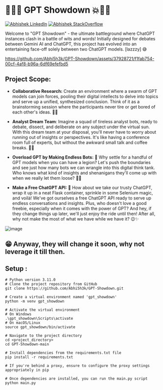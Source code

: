 
# 💪🤖💥 GPT Showdown 💥🤖👊

[![Abhishek LinkedIn](https://img.shields.io/badge/Abhishek-LinkedIn-blue.svg?style=for-the-badge)](https://www.linkedin.com/in/abhi5h3k/) [![Abhishek StackOverflow](https://img.shields.io/badge/Abhishek-StackOverflow-orange.svg?style=for-the-badge)](https://stackoverflow.com/users/6870223/abhi?tab=profile)

Welcome to "GPT Showdown" - the ultimate battleground where ChatGPT instances clash in a battle of wits and words! Initially designed for debates between Gemini AI and ChatGPT, this project has evolved into an entertaining face-off solely between two ChatGPT models. [lazzzy] 😅

https://github.com/Abhi5h3k/GPT-Showdown/assets/37928721/f1fab754-00cf-4af8-b96a-6df69efefbd5

## Project Scope:

- **Collaborative Research:** Create an environment where a swarm of GPT models can join forces, pooling their digital intellects to delve into topics and serve up a unified, synthesized conclusion. Think of it as a brainstorming session where the participants never tire or get bored of each other's ideas. 🤖🧠

- **Analyst Dream Team**: Imagine a squad of tireless analyst bots, ready to debate, dissect, and deliberate on any subject under the virtual sun. With this dream team at your disposal, you'll never have to worry about running out of insights or perspectives. It's like having a conference room full of experts, but without the awkward small talk and coffee breaks. 🤖💼

- **Overload GPT by Making Endless Bots:** 🤭 Why settle for a handful of GPT models when you can have a legion? Let's push the boundaries and see just how many bots we can wrangle into this digital think tank. Who knows what kind of insights and shenanigans they'll come up with when we really let them loose? 🤖💥

- **Make a Free ChatGPT API:** 🤭 How about we take our trusty ChatGPT, wrap it up in a neat Flask container, sprinkle in some Selenium magic, and voilà! We've got ourselves a free ChatGPT API ready to serve up endless conversations and insights. Plus, who doesn't love a good freebie, especially when it comes with the power of GPT? And hey, if they change things up later, we'll just enjoy the ride until then! After all, why not make the most of what we have while we have it? 😉✨

![image](https://github.com/Abhi5h3k/GPT-Showdown/assets/37928721/874757a5-40a6-4adc-890e-7bb4ee30ac58)


## 😁 Anyway, they will change it soon, why not leverage it till then.

## Setup : 

```
# Python version 3.11.0
# Clone the project repository from GitHub
git clone https://github.com/Abhi5h3k/GPT-Showdown.git

# Create a virtual environment named 'gpt_showdown'
python -m venv gpt_showdown

# Activate the virtual environment
# On Windows
.\gpt_showdown\Scripts\activate
# On macOS/Linux
source gpt_showdown/bin/activate

# Navigate to the project directory
cd <project_directory>
cd GPT-Showdown-main

# Install dependencies from the requirements.txt file
pip install -r requirements.txt

# If you're behind a proxy, ensure to configure the proxy settings appropriately in pip

# Once dependencies are installed, you can run the main.py script
python main.py
```

